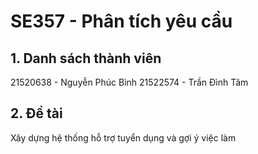 # SE357 - Phân tích yêu cầu

## 1. Danh sách thành viên
   21520638 - Nguyễn Phúc Bình
   21522574 - Trần Đình Tâm
## 2. Đề tài
   Xây dựng hệ thống hỗ trợ tuyển dụng và gợi ý việc làm
